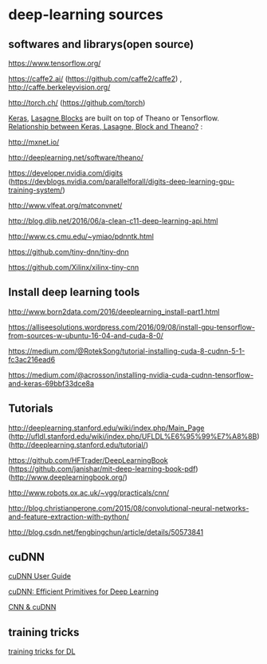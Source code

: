 # deep-learning sources

## softwares and librarys(open source)

https://www.tensorflow.org/

https://caffe2.ai/ (https://github.com/caffe2/caffe2)  , http://caffe.berkeleyvision.org/ 

http://torch.ch/  (https://github.com/torch) 

[Keras](https://keras.io/), [Lasagne](https://github.com/Lasagne/Lasagne),[Blocks](https://github.com/mila-udem/blocks) are built on top of Theano or Tensorflow. 
 [Relationship between Keras, Lasagne, Block and Theano?](https://stackoverflow.com/questions/37088838/relationship-between-keras-lasagne-block-and-theano) : 
 
http://mxnet.io/  

http://deeplearning.net/software/theano/ 

https://developer.nvidia.com/digits (https://devblogs.nvidia.com/parallelforall/digits-deep-learning-gpu-training-system/)

http://www.vlfeat.org/matconvnet/

http://blog.dlib.net/2016/06/a-clean-c11-deep-learning-api.html 

http://www.cs.cmu.edu/~ymiao/pdnntk.html 

https://github.com/tiny-dnn/tiny-dnn 

https://github.com/Xilinx/xilinx-tiny-cnn 

## Install deep learning tools

http://www.born2data.com/2016/deeplearning_install-part1.html

https://alliseesolutions.wordpress.com/2016/09/08/install-gpu-tensorflow-from-sources-w-ubuntu-16-04-and-cuda-8-0/

https://medium.com/@RotekSong/tutorial-installing-cuda-8-cudnn-5-1-fc3ac216ead6

https://medium.com/@acrosson/installing-nvidia-cuda-cudnn-tensorflow-and-keras-69bbf33dce8a

## Tutorials
http://deeplearning.stanford.edu/wiki/index.php/Main_Page (http://ufldl.stanford.edu/wiki/index.php/UFLDL%E6%95%99%E7%A8%8B) (http://deeplearning.stanford.edu/tutorial/) 

https://github.com/HFTrader/DeepLearningBook (https://github.com/janishar/mit-deep-learning-book-pdf) (http://www.deeplearningbook.org/)

http://www.robots.ox.ac.uk/~vgg/practicals/cnn/ 

http://blog.christianperone.com/2015/08/convolutional-neural-networks-and-feature-extraction-with-python/ 

http://blog.csdn.net/fengbingchun/article/details/50573841


##  cuDNN
[cuDNN User Guide](https://github.com/hwdong/deep-learning/blob/master/CUDNN_Library.pdf) 

[cuDNN: Efficient Primitives for Deep Learning](https://arxiv.org/pdf/1410.0759.pdf)

[CNN & cuDNN](https://piazza-resources.s3.amazonaws.com/i48o74a0lqu0/i5c0kpv2a0v1nj/10CNNcuDNN.pdf?AWSAccessKeyId=AKIAIEDNRLJ4AZKBW6HA&Expires=1497699006&Signature=iecBBe8ZnGVDJRfC%2BoolGd3gdqI%3D)


## training tricks
[training tricks for DL](https://github.com/hwdong/deep-learning/blob/master/deep%20learning%20papers.md)
